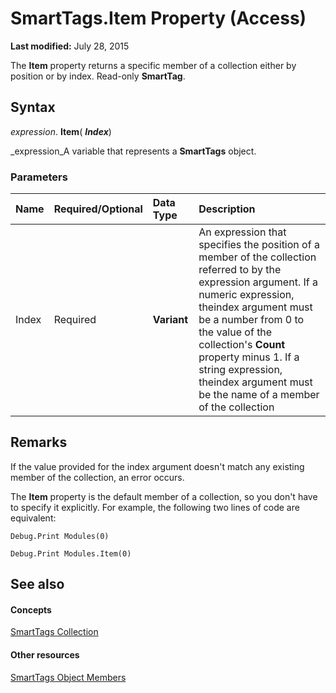 
# SmartTags.Item Property (Access)

 **Last modified:** July 28, 2015

The  **Item** property returns a specific member of a collection either by position or by index. Read-only **SmartTag**.

## Syntax

 _expression_. **Item**( **_Index_**)

 _expression_A variable that represents a  **SmartTags** object.


### Parameters



|**Name**|**Required/Optional**|**Data Type**|**Description**|
|:-----|:-----|:-----|:-----|
|Index|Required| **Variant**|An expression that specifies the position of a member of the collection referred to by the expression argument. If a numeric expression, theindex argument must be a number from 0 to the value of the collection's **Count** property minus 1. If a string expression, theindex argument must be the name of a member of the collection|

## Remarks

If the value provided for the index argument doesn't match any existing member of the collection, an error occurs.

The  **Item** property is the default member of a collection, so you don't have to specify it explicitly. For example, the following two lines of code are equivalent:




```
Debug.Print Modules(0)
```




```
Debug.Print Modules.Item(0)
```


## See also


#### Concepts


 [SmartTags Collection](79c0e84e-e0a1-35b8-b826-9d2cde3bd485.md)
#### Other resources


 [SmartTags Object Members](6fa4e243-e82b-b442-1642-e0d58b7cc89b.md)
